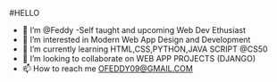 #HELLO
- 👋 I’m @Feddy -Self taught and upcoming Web Dev Ethusiast
- 👀 I’m interested in Modern Web App Design and Development
- 🌱 I’m currently learning HTML,CSS,PYTHON,JAVA SCRIPT @CS50 
- 💞️ I’m looking to collaborate on WEB APP PROJECTS (DJANGO)
- 📫 How to reach me OFEDDY09@GMAIL.COM

<!---
ofeddy/ofeddy is a ✨ special ✨ repository because its `README.md` (this file) appears on your GitHub profile.
You can click the Preview link to take a look at your changes.
--->

